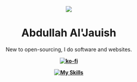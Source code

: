 <div align="center">
  <img src="https://media.discordapp.net/attachments/909184711795028038/1136584087830802493/Banner.png?width=959&height=320">
<h1>Abdullah Al'Jauish</h1>
  <p>New to open-sourcing, I do software and websites.</p>
<b><p><p><b>
  
 [![ko-fi](https://ko-fi.com/img/githubbutton_sm.svg)](https://ko-fi.com/Ajauish)

  [![My Skills](https://skillicons.dev/icons?i=js,ts,html,css,py,nodejs,bash,bootstrap,cloudflare,discord,dart,flutter,docker,express,php,mysql,git,vue,react,md,bots,firebase,workers,git,github,electron)](https://skillicons.dev)
  
  
